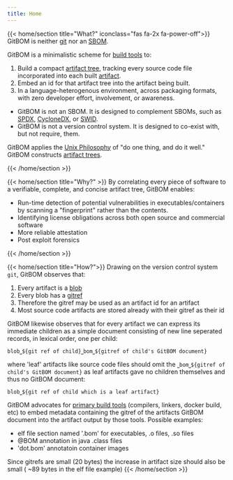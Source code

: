 ```yaml
---
title: Home
---
```

{{< home/section title="What?" iconclass="fas fa-2x fa-power-off">}}
GitBOM is neither [git](/glossary/git) nor an [SBOM](/resources/glossay/#sbom).
<!-- 
GitBOM is an ultra simple scheme for [primary build tools](/resources/glossay/#primary-build-tools) to embed into the artifact being built a
short simple verifiable reference to complete artifact tree of that artifact with absolute precision all the way down to the source code. -->

GitBOM is a minimalistic scheme for [build tools](/glossary/build_tool) to:
1. Build a compact [artifact tree](/glossary/artifact_tree), tracking every source code file incorporated into each built [artifact](/glossary/artifact).
2. Embed an id for that artifact tree into the artifact being built.
3. In a language-heterogenous environment, across packaging formats, with zero developer effort, involvement, or awareness.

- GitBOM is not an SBOM. It is designed to complement SBOMs, such as [SPDX](https://spdx.dev/), [CycloneDX](https://cyclonedx.org/), or [SWID](https://nvd.nist.gov/products/swid).
- GitBOM is not a version control system. It is designed to co-exist with, but not require, them.

GitBOM applies the [Unix Philosophy](https://en.wikipedia.org/wiki/Unix_philosophy) of "do one thing, and do it well." GitBOM constructs [artifact trees](/glossary/artifact_tree).

<!-- GitBOM borrows the use of [merkle tree](/resources/glossay/#merkle-tree) and the [gitref](/resources/glossay/#merkle-tree) from [git](/resources/glossay/#mgit) to construct a [verifiable bare artifact tree](/resources/glossay/#verifiable-bare-artifact-tree) in a manner suitable for [primary build tools](/resources/glossay/#primary-build-tools) to compute the GitBOM for an artifact and embed a unqiue, immutable, verifiable GitBOM id in the artifact being built. 
in language-heterogenuous environments with zero-end-user-effort. -->

{{< /home/section >}}
<!-- 
{{< home/section title="GitBOM is not:" iconclass="fas fa-2x fa-power-off">}}
1. Not a system for build reproducability, but it does provide information that is useful for that.
2. Not a version control system, though it is designed to co-exist with them.
3. Not an SBOM, though it is designed to complement them.
4. Not a globally unique software identifier (SWID).
5. Not reliant on any particular packaging or distribution mechanism, either for artifacts or for artifact identity graphs).
{{< /home/section >}} -->


{{< home/section title="Why?" >}}
By correlating every piece of software to a verifiable, complete, and concise artifact tree, GitBOM enables: 

- Run-time detection of potential vulnerabilities in executables/containers by scanning a "fingerprint" rather than the contents.
- Identifying license obligations across both open source and commercial software
- More reliable attestation
- Post exploit forensics

<!-- There are many many many use cases that could use GitBOMs.  An incomplete list would include:

* Detecting potential vulnerabilities in executables/containers.
* Identifying Open Source License obligations
* Identifying commercial license obligations
* More reliable attestation
* Post exploit forensics -->
{{< /home/section >}}

{{< home/section title="How?">}}
Drawing on the version control system `git`, GitBOM observes that:

1. Every artifact is a [blob](/resources/glossay/#merkle-tree)
2. Every blob has a [gitref](/resources/glossay/#merkle-tree)
3. Therefore the gitref may be used as an artifact id for an artifact
4. Most source code artifacts are stored already with their gitref as their id

GitBOM likewise observes that for every artifact we can express its immediate children as a simple document consisting of new line seperated records, in lexical order, one per child:

```
blob⎵${git ref of child}⎵bom⎵${gitref of child's GitBOM document}
```

where 'leaf' artifacts like source code files should omit the `⎵bom⎵${gitref of child's GitBOM document}` as leaf artifacts gave no children themselves and thus no GitBOM document:

```
blob⎵${git ref of child which is a leaf artifact}
```

GitBOM advocates for [primary build tools](/resources/glossay/#primary-build-tools) (compilers, linkers, docker build, etc) to embed metadata containing the gitref of the artifacts GitBOM document into the artifact output by those tools. Possible examples:

- elf file section named '.bom' for executables, .o files, .so files
- @BOM annotation in java .class files
- 'dot.bom' annotatoin container images

Since gitrefs are small (20 bytes) the increase in artifact size should also be small ( ~89 bytes in the elf file example)
{{< /home/section >}}
